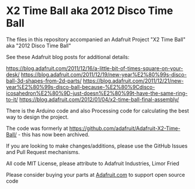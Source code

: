 # X2 Time Ball aka 2012 Disco Time Ball

The files in this repository accompanied an Adafruit Project "X2 Time Ball" aka "2012 Disco Time Ball"

See these Adafruit blog posts for additional details:

https://blog.adafruit.com/2011/12/16/a-little-bit-of-times-square-on-your-desk/
https://blog.adafruit.com/2011/12/19/new-year%E2%80%99s-disco-ball-3d-shapes-from-2d-parts/
https://blog.adafruit.com/2011/12/21/new-year%E2%80%99s-disco-ball-because-%E2%80%9Cdisco-icosahedron%E2%80%9D-just-doesn%E2%80%99t-have-the-same-ring-to-it/
https://blog.adafruit.com/2012/01/04/x2-time-ball-final-assembly/

There is the Arduino code and also Processing code for calculating the best way to design the project.

The code was formerly at https://github.com/adafruit/Adafruit-X2-Time-Ball/ - this has now been archived.

If you are looking to make changes/additions, please use the GitHub Issues and Pull Request mechanisms.

All code MIT License, please attribute to Adafruit Industries, Limor Fried

Please consider buying your parts at [Adafruit.com](https://www.adafruit.com) to support open source code
